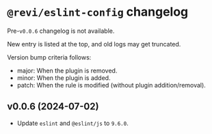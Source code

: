 # `@revi/eslint-config` changelog

Pre-`v0.0.6` changelog is not available.

New entry is listed at the top, and old logs may get truncated.

Version bump criteria follows:

- major: When the plugin is removed.
- minor: When the plugin is added.
- patch: When the rule is modified (without plugin addition/removal).

## v0.0.6 (2024-07-02)

- Update `eslint` and `@eslint/js` to `9.6.0`.
